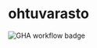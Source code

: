 # ohtuvarasto

![GHA workflow badge](https://github.com/tunturikiuru/ohtuvarasto/workflows/CI/badge.svg)

